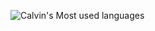 ![Calvin's Most used languages](https://github-readme-stats.vercel.app/api/top-langs?username=siphonelee&show_icons=true&count_private=true&theme=gotham)
